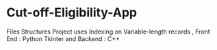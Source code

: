 # Cut-off-Eligibility-App
Files Structures Project uses Indexing on Variable-length records , Front End : Python Tkinter and Backend : C++
